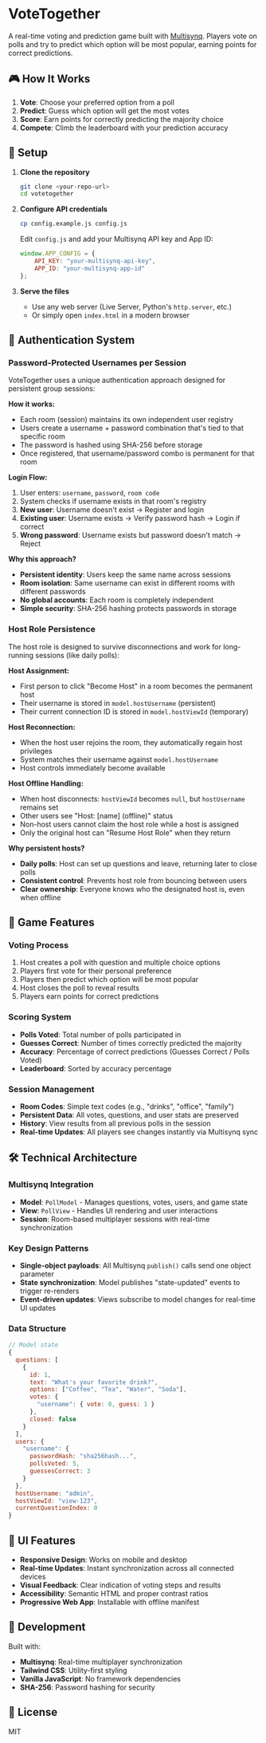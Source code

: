 # VoteTogether

A real-time voting and prediction game built with [Multisynq](https://multisynq.io). Players vote on polls and try to predict which option will be most popular, earning points for correct predictions.

## 🎮 How It Works

1. **Vote**: Choose your preferred option from a poll
2. **Predict**: Guess which option will get the most votes
3. **Score**: Earn points for correctly predicting the majority choice
4. **Compete**: Climb the leaderboard with your prediction accuracy

## 🚀 Setup

1. **Clone the repository**
   ```bash
   git clone <your-repo-url>
   cd votetogether
   ```

2. **Configure API credentials**
   ```bash
   cp config.example.js config.js
   ```
   Edit `config.js` and add your Multisynq API key and App ID:
   ```javascript
   window.APP_CONFIG = {
       API_KEY: "your-multisynq-api-key",
       APP_ID: "your-multisynq-app-id"
   };
   ```

3. **Serve the files**
   - Use any web server (Live Server, Python's `http.server`, etc.)
   - Or simply open `index.html` in a modern browser

## 🔐 Authentication System

### Password-Protected Usernames per Session

VoteTogether uses a unique authentication approach designed for persistent group sessions:

**How it works:**
- Each room (session) maintains its own independent user registry
- Users create a username + password combination that's tied to that specific room
- The password is hashed using SHA-256 before storage
- Once registered, that username/password combo is permanent for that room

**Login Flow:**
1. User enters: `username`, `password`, `room code`
2. System checks if username exists in that room's registry
3. **New user**: Username doesn't exist → Register and login
4. **Existing user**: Username exists → Verify password hash → Login if correct
5. **Wrong password**: Username exists but password doesn't match → Reject

**Why this approach?**
- **Persistent identity**: Users keep the same name across sessions
- **Room isolation**: Same username can exist in different rooms with different passwords  
- **No global accounts**: Each room is completely independent
- **Simple security**: SHA-256 hashing protects passwords in storage

### Host Role Persistence

The host role is designed to survive disconnections and work for long-running sessions (like daily polls):

**Host Assignment:**
- First person to click "Become Host" in a room becomes the permanent host
- Their username is stored in `model.hostUsername` (persistent)
- Their current connection ID is stored in `model.hostViewId` (temporary)

**Host Reconnection:**
- When the host user rejoins the room, they automatically regain host privileges
- System matches their username against `model.hostUsername`
- Host controls immediately become available

**Host Offline Handling:**
- When host disconnects: `hostViewId` becomes `null`, but `hostUsername` remains set
- Other users see "Host: [name] (offline)" status
- Non-host users cannot claim the host role while a host is assigned
- Only the original host can "Resume Host Role" when they return

**Why persistent hosts?**
- **Daily polls**: Host can set up questions and leave, returning later to close polls
- **Consistent control**: Prevents host role from bouncing between users
- **Clear ownership**: Everyone knows who the designated host is, even when offline

## 🎯 Game Features

### Voting Process
1. Host creates a poll with question and multiple choice options
2. Players first vote for their personal preference
3. Players then predict which option will be most popular
4. Host closes the poll to reveal results
5. Players earn points for correct predictions

### Scoring System
- **Polls Voted**: Total number of polls participated in
- **Guesses Correct**: Number of times correctly predicted the majority
- **Accuracy**: Percentage of correct predictions (Guesses Correct / Polls Voted)
- **Leaderboard**: Sorted by accuracy percentage

### Session Management
- **Room Codes**: Simple text codes (e.g., "drinks", "office", "family")
- **Persistent Data**: All votes, questions, and user stats are preserved
- **History**: View results from all previous polls in the session
- **Real-time Updates**: All players see changes instantly via Multisynq sync

## 🛠 Technical Architecture

### Multisynq Integration
- **Model**: `PollModel` - Manages questions, votes, users, and game state
- **View**: `PollView` - Handles UI rendering and user interactions  
- **Session**: Room-based multiplayer sessions with real-time synchronization

### Key Design Patterns
- **Single-object payloads**: All Multisynq `publish()` calls send one object parameter
- **State synchronization**: Model publishes "state-updated" events to trigger re-renders
- **Event-driven updates**: Views subscribe to model changes for real-time UI updates

### Data Structure
```javascript
// Model state
{
  questions: [
    {
      id: 1,
      text: "What's your favorite drink?",
      options: ["Coffee", "Tea", "Water", "Soda"],
      votes: {
        "username": { vote: 0, guess: 1 }
      },
      closed: false
    }
  ],
  users: {
    "username": {
      passwordHash: "sha256hash...",
      pollsVoted: 5,
      guessesCorrect: 3
    }
  },
  hostUsername: "admin",
  hostViewId: "view-123",
  currentQuestionIndex: 0
}
```

## 🎨 UI Features

- **Responsive Design**: Works on mobile and desktop
- **Real-time Updates**: Instant synchronization across all connected devices
- **Visual Feedback**: Clear indication of voting steps and results
- **Accessibility**: Semantic HTML and proper contrast ratios
- **Progressive Web App**: Installable with offline manifest

## 🔧 Development

Built with:
- **Multisynq**: Real-time multiplayer synchronization
- **Tailwind CSS**: Utility-first styling
- **Vanilla JavaScript**: No framework dependencies
- **SHA-256**: Password hashing for security

## 📝 License

MIT
